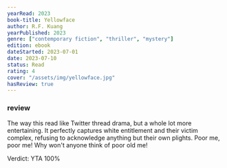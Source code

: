 ```yaml
---
yearRead: 2023
book-title: Yellowface
author: R.F. Kuang
yearPublished: 2023
genre: ["contemporary fiction", "thriller", "mystery"]
edition: ebook
dateStarted: 2023-07-01
date: 2023-07-10
status: Read
rating: 4
cover: "/assets/img/yellowface.jpg"
hasReview: true
---
```


### review

The way this read like Twitter thread drama, but a whole lot more entertaining. It perfectly captures white entitlement and their victim complex, refusing to acknowledge anything but their own plights. Poor me, poor me! Why won't anyone think of poor old me!

Verdict: YTA 100%